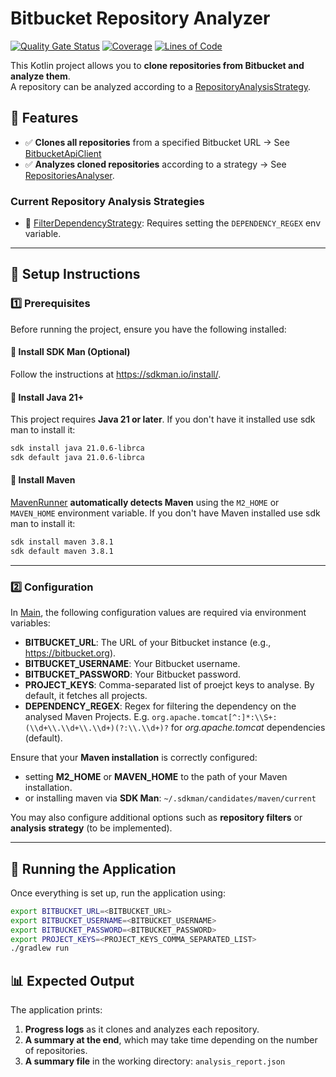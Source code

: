 # Bitbucket Repository Analyzer

[![Quality Gate Status](https://sonarcloud.io/api/project_badges/measure?project=ADarko22_BitbucketRepositoryAnalyzer&metric=alert_status)](https://sonarcloud.io/summary/new_code?id=ADarko22_BitbucketRepositoryAnalyzer)
[![Coverage](https://sonarcloud.io/api/project_badges/measure?project=ADarko22_BitbucketRepositoryAnalyzer&metric=coverage)](https://sonarcloud.io/summary/new_code?id=ADarko22_BitbucketRepositoryAnalyzer)
[![Lines of Code](https://sonarcloud.io/api/project_badges/measure?project=ADarko22_BitbucketRepositoryAnalyzer&metric=ncloc)](https://sonarcloud.io/summary/new_code?id=ADarko22_BitbucketRepositoryAnalyzer)

This Kotlin project allows you to **clone repositories from Bitbucket and analyze them**.  
A repository can be analyzed according to
a [RepositoryAnalysisStrategy](src/main/kotlin/io/github/adarko22/analyser/repo/RepositoryAnalysisStrategy.kt).

## 🚀 Features

- ✅ **Clones all repositories** from a specified Bitbucket URL →
  See [BitbucketApiClient](src/main/kotlin/io/github/adarko22/bitbucket/BitbucketApiClient.kt)
- ✅ **Analyzes cloned repositories** according to a strategy →
  See [RepositoriesAnalyser](src/main/kotlin/io/github/adarko22/analyser/repo/RepositoryAnalysisStrategy.kt).

### Current Repository Analysis Strategies

- 📌 [FilterDependencyStrategy](src/main/kotlin/io/github/adarko22/analyser/repo/FilterDependencyStrategy.kt): Requires setting the `DEPENDENCY_REGEX` env variable.

---

## 🔧 Setup Instructions

### 1️⃣ Prerequisites

Before running the project, ensure you have the following installed:

#### 🔹 Install SDK Man (Optional)

Follow the instructions at https://sdkman.io/install/.

#### 🔹 Install Java 21+

This project requires **Java 21 or later**. If you don't have it installed use sdk man to install it:

  ```sh
  sdk install java 21.0.6-librca
  sdk default java 21.0.6-librca
  ```

#### 🔹 Install Maven

[MavenRunner](src/main/kotlin/io/github/adarko22/maven/MavenRunner.kt) **automatically detects Maven** using the
`M2_HOME` or `MAVEN_HOME` environment variable. If you don't have Maven installed use sdk man to install it:

  ```sh
  sdk install maven 3.8.1
  sdk default maven 3.8.1
  ```

---

### 2️⃣ Configuration

In [Main](src/main/kotlin/io/github/adarko22/Main.kt), the following configuration values are required via environment
variables:

- **BITBUCKET_URL**: The URL of your Bitbucket instance (e.g., https://bitbucket.org).
- **BITBUCKET_USERNAME**: Your Bitbucket username.
- **BITBUCKET_PASSWORD**: Your Bitbucket password.
- **PROJECT_KEYS**: Comma-separated list of proejct keys to analyse. By default, it fetches all projects.
- **DEPENDENCY_REGEX**: Regex for filtering the dependency on the analysed Maven Projects.
  E.g. `org.apache.tomcat[^:]*:\\S+:(\\d+\\.\\d+\\.\\d+)(?:\\.\\d+)?` for *org.apache.tomcat* dependencies (default).

Ensure that your **Maven installation** is correctly configured:

- setting **M2_HOME** or **MAVEN_HOME** to the path of your Maven installation.
- or installing maven via **SDK Man**: `~/.sdkman/candidates/maven/current`

You may also configure additional options such as **repository filters** or **analysis strategy** (to be implemented).

---

## 📌 Running the Application

Once everything is set up, run the application using:

```sh
export BITBUCKET_URL=<BITBUCKET_URL>
export BITBUCKET_USERNAME=<BITBUCKET_USERNAME>
export BITBUCKET_PASSWORD=<BITBUCKET_PASSWORD>
export PROJECT_KEYS=<PROJECT_KEYS_COMMA_SEPARATED_LIST>
./gradlew run
```

## 📊 Expected Output

The application prints:

1. **Progress logs** as it clones and analyzes each repository.
2. **A summary at the end**, which may take time depending on the number of repositories.
3. **A summary file** in the working directory: `analysis_report.json`

